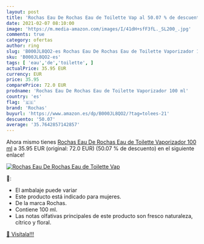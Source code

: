 ```yaml
---
layout: post
title: 'Rochas Eau De Rochas Eau de Toilette Vap al 50.07 % de descuento'
date: 2021-02-07 08:10:00
image: 'https://m.media-amazon.com/images/I/41dH+sfF3fL._SL200_.jpg'
comments: true
category: ofertas
author: ring
slug: 'B000JL8QO2-es Rochas Eau De Rochas Eau de Toilette Vaporizador 100 ml'
sku: 'B000JL8QO2-es'
tags: [ 'eau','de','toilette', ]
actualPrice: 35.95 EUR
currency: EUR
price: 35.95
comparePrice: 72.0 EUR
prodname: 'Rochas Eau De Rochas Eau de Toilette Vaporizador 100 ml'
country: 'es'
flag: '🇪🇸'
brand: 'Rochas'
buyurl: 'https://www.amazon.es/dp/B000JL8QO2/?tag=tolees-21'
descuento: '50.07'
average: '35.7642857142857'
---
```


Ahora mismo tienes [Rochas Eau De Rochas Eau de Toilette Vaporizador 100 ml](https://www.amazon.es/dp/B000JL8QO2/?tag=tolees-21) a 35.95 EUR (original: 72.0 EUR) (50.07 %  de descuento) en el siguiente enlace!

[![Rochas Eau De Rochas Eau de Toilette Vap](https://m.media-amazon.com/images/I/41dH+sfF3fL._SL200_.jpg)](https://www.amazon.es/dp/B000JL8QO2/?tag=tolees-21)

🔎:

- El ambalaje puede variar
- Este producto está indicado para mujeres.
- De la marca Rochas.
- Contiene 100 ml.
- Las notas olfativas principales de este producto son fresco naturaleza, cítrico y floral.

[🛒 Visítala!!!](https://www.amazon.es/dp/B000JL8QO2/?tag=tolees-21)
